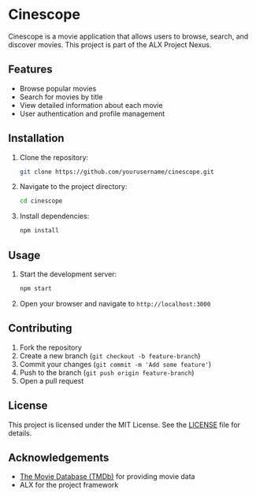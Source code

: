 # Cinescope

Cinescope is a movie application that allows users to browse, search, and discover movies. This project is part of the ALX Project Nexus.

## Features

- Browse popular movies
- Search for movies by title
- View detailed information about each movie
- User authentication and profile management

## Installation

1. Clone the repository:
   ```bash
   git clone https://github.com/yourusername/cinescope.git
   ```
2. Navigate to the project directory:
   ```bash
   cd cinescope
   ```
3. Install dependencies:
   ```bash
   npm install
   ```

## Usage

1. Start the development server:
   ```bash
   npm start
   ```
2. Open your browser and navigate to `http://localhost:3000`

## Contributing

1. Fork the repository
2. Create a new branch (`git checkout -b feature-branch`)
3. Commit your changes (`git commit -m 'Add some feature'`)
4. Push to the branch (`git push origin feature-branch`)
5. Open a pull request

## License

This project is licensed under the MIT License. See the [LICENSE](LICENSE) file for details.

## Acknowledgements

- [The Movie Database (TMDb)](https://www.themoviedb.org/) for providing movie data
- ALX for the project framework

